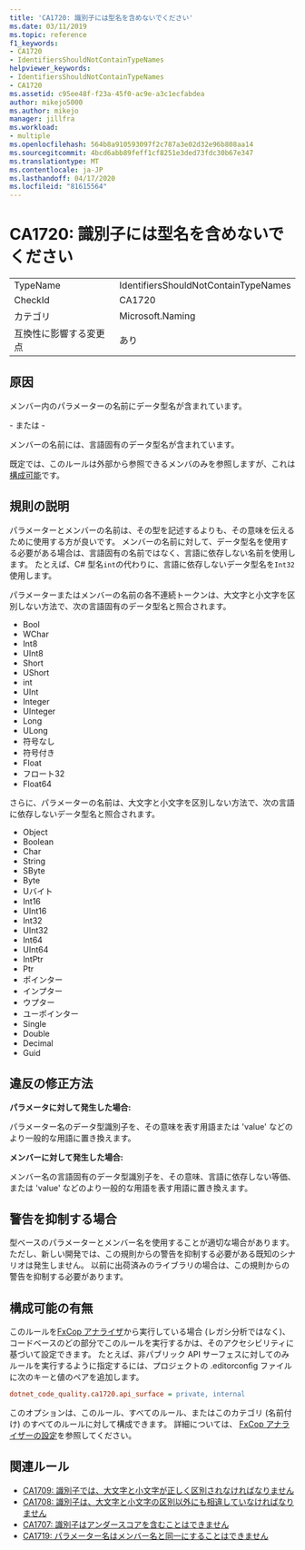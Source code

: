 ```yaml
---
title: 'CA1720: 識別子には型名を含めないでください'
ms.date: 03/11/2019
ms.topic: reference
f1_keywords:
- CA1720
- IdentifiersShouldNotContainTypeNames
helpviewer_keywords:
- IdentifiersShouldNotContainTypeNames
- CA1720
ms.assetid: c95ee48f-f23a-45f0-ac9e-a3c1ecfabdea
author: mikejo5000
ms.author: mikejo
manager: jillfra
ms.workload:
- multiple
ms.openlocfilehash: 564b8a910593097f2c787a3e02d32e96b808aa14
ms.sourcegitcommit: 4bcd6abb89feff1cf8251e3ded73fdc30b67e347
ms.translationtype: MT
ms.contentlocale: ja-JP
ms.lasthandoff: 04/17/2020
ms.locfileid: "81615564"
---
```

# <a name="ca1720-identifiers-should-not-contain-type-names"></a>CA1720: 識別子には型名を含めないでください

|||
|-|-|
|TypeName|IdentifiersShouldNotContainTypeNames|
|CheckId|CA1720|
|カテゴリ|Microsoft.Naming|
|互換性に影響する変更点|あり|

## <a name="cause"></a>原因

メンバー内のパラメーターの名前にデータ型名が含まれています。

\- または -

メンバーの名前には、言語固有のデータ型名が含まれています。

既定では、このルールは外部から参照できるメンバのみを参照しますが、これは[構成可能](#configurability)です。

## <a name="rule-description"></a>規則の説明

パラメーターとメンバーの名前は、その型を記述するよりも、その意味を伝えるために使用する方が良いです。 メンバーの名前に対して、データ型名を使用する必要がある場合は、言語固有の名前ではなく、言語に依存しない名前を使用します。 たとえば、C# 型名`int`の代わりに、言語に依存しないデータ型名を`Int32`使用します。

パラメーターまたはメンバーの名前の各不連続トークンは、大文字と小文字を区別しない方法で、次の言語固有のデータ型名と照合されます。

- Bool
- WChar
- Int8
- UInt8
- Short
- UShort
- int
- UInt
- Integer
- UInteger
- Long
- ULong
- 符号なし
- 符号付き
- Float
- フロート32
- Float64

さらに、パラメーターの名前は、大文字と小文字を区別しない方法で、次の言語に依存しないデータ型名と照合されます。

- Object
- Boolean
- Char
- String
- SByte
- Byte
- Uバイト
- Int16
- UInt16
- Int32
- UInt32
- Int64
- UInt64
- IntPtr
- Ptr
- ポインター
- インプター
- ウプター
- ユーポインター
- Single
- Double
- Decimal
- Guid

## <a name="how-to-fix-violations"></a>違反の修正方法

**パラメータに対して発生した場合:**

パラメーター名のデータ型識別子を、その意味を表す用語または 'value' などのより一般的な用語に置き換えます。

**メンバーに対して発生した場合:**

メンバー名の言語固有のデータ型識別子を、その意味、言語に依存しない等価、または 'value' などのより一般的な用語を表す用語に置き換えます。

## <a name="when-to-suppress-warnings"></a>警告を抑制する場合

型ベースのパラメーターとメンバー名を使用することが適切な場合があります。 ただし、新しい開発では、この規則からの警告を抑制する必要がある既知のシナリオは発生しません。 以前に出荷済みのライブラリの場合は、この規則からの警告を抑制する必要があります。

## <a name="configurability"></a>構成可能の有無

このルールを[FxCop アナライザ](install-fxcop-analyzers.md)から実行している場合 (レガシ分析ではなく)、コードベースのどの部分でこのルールを実行するかは、そのアクセシビリティに基づいて設定できます。 たとえば、非パブリック API サーフェスに対してのみルールを実行するように指定するには、プロジェクトの .editorconfig ファイルに次のキーと値のペアを追加します。

```ini
dotnet_code_quality.ca1720.api_surface = private, internal
```

このオプションは、このルール、すべてのルール、またはこのカテゴリ (名前付け) のすべてのルールに対して構成できます。 詳細については、 [FxCop アナライザーの設定](configure-fxcop-analyzers.md)を参照してください。

## <a name="related-rules"></a>関連ルール

- [CA1709: 識別子では、大文字と小文字が正しく区別されなければなりません](../code-quality/ca1709.md)
- [CA1708: 識別子は、大文字と小文字の区別以外にも相違していなければなりません](../code-quality/ca1708.md)
- [CA1707: 識別子はアンダースコアを含むことはできません](../code-quality/ca1707.md)
- [CA1719: パラメーター名はメンバー名と同一にすることはできません](../code-quality/ca1719.md)
